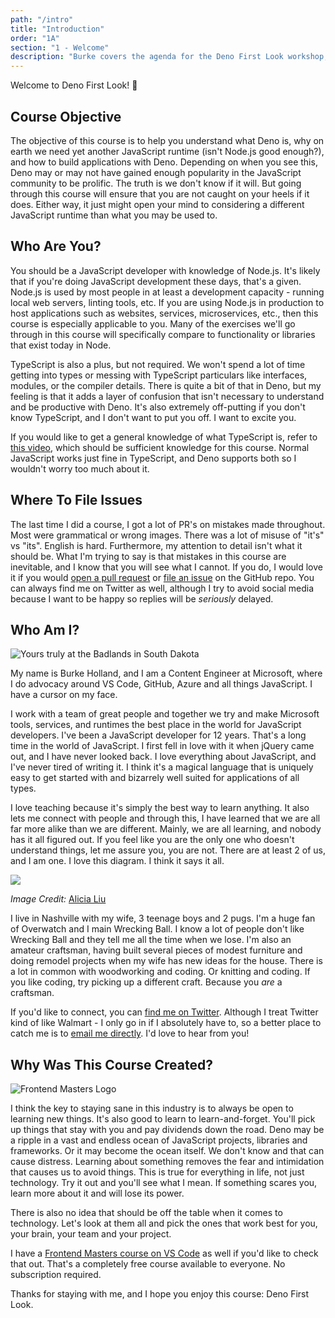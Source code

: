 ```yaml
---
path: "/intro"
title: "Introduction"
order: "1A"
section: "1 - Welcome"
description: "Burke covers the agenda for the Deno First Look workshop, talks about himself a little bit more than you would probably like, explains how to submit issues with this course and then pontificates on whether or not Deno is something that has a future and if we should be investing valuable time into learning it."
---
```


Welcome to Deno First Look! 🎉

## Course Objective

The objective of this course is to help you understand what Deno is, why on earth we need yet another JavaScript runtime (isn't Node.js good enough?), and how to build applications with Deno. Depending on when you see this, Deno may or may not have gained enough popularity in the JavaScript community to be prolific. The truth is we don't know if it will. But going through this course will ensure that you are not caught on your heels if it does. Either way, it just might open your mind to considering a different JavaScript runtime than what you may be used to.

## Who Are You?

You should be a JavaScript developer with knowledge of Node.js. It's likely that if you're doing JavaScript development these days, that's a given. Node.js is used by most people in at least a development capacity - running local web servers, linting tools, etc. If you are using Node.js in production to host applications such as websites, services, microservices, etc., then this course is especially applicable to you. Many of the exercises we'll go through in this course will specifically compare to functionality or libraries that exist today in Node.

TypeScript is also a plus, but not required. We won't spend a lot of time getting into types or messing with TypeScript particulars like interfaces, modules, or the compiler details. There is quite a bit of that in Deno, but my feeling is that it adds a layer of confusion that isn't necessary to understand and be productive with Deno. It's also extremely off-putting if you don't know TypeScript, and I don't want to put you off. I want to excite you.

If you would like to get a general knowledge of what TypeScript is, refer to [this video](https://channel9.msdn.com/posts/Anders-Hejlsberg-Introducing-TypeScript), which should be sufficient knowledge for this course. Normal JavaScript works just fine in TypeScript, and Deno supports both so I wouldn't worry too much about it.

## Where To File Issues

The last time I did a course, I got a lot of PR's on mistakes made throughout. Most were grammatical or wrong images. There was a lot of misuse of "it's" vs "its". English is hard. Furthermore, my attention to detail isn't what it should be. What I'm trying to say is that mistakes in this course are inevitable, and I know that you will see what I cannot. If you do, I would love it if you would [open a pull request](https://github.com/burkeholland/deno-first-look/pulls) or [file an issue](https://github.com/burkeholland/deno-first-look/issues) on the GitHub repo. You can always find me on Twitter as well, although I try to avoid social media because I want to be happy so replies will be _seriously_ delayed.

## Who Am I?

![Yours truly at the Badlands in South Dakota](../images/me.jpg)

My name is Burke Holland, and I am a Content Engineer at Microsoft, where I do advocacy around VS Code, GitHub, Azure and all things JavaScript. I have a cursor on my face.

I work with a team of great people and together we try and make Microsoft tools, services, and runtimes the best place in the world for JavaScript developers. I've been a JavaScript developer for 12 years. That's a long time in the world of JavaScript. I first fell in love with it when jQuery came out, and I have never looked back. I love everything about JavaScript, and I've never tired of writing it. I think it's a magical language that is uniquely easy to get started with and bizarrely well suited for applications of all types.

I love teaching because it's simply the best way to learn anything. It also lets me connect with people and through this, I have learned that we are all far more alike than we are different. Mainly, we are all learning, and nobody has it all figured out. If you feel like you are the only one who doesn't understand things, let me assure you, you are not. There are at least 2 of us, and I am one. I love this diagram. I think it says it all.

![](images/../what-i-know.png)

_Image Credit:_ [Alicia Liu](https://medium.com/counter-intuition/overcoming-impostor-syndrome-bdae04e46ec5)

I live in Nashville with my wife, 3 teenage boys and 2 pugs. I'm a huge fan of Overwatch and I main Wrecking Ball. I know a lot of people don't like Wrecking Ball and they tell me all the time when we lose. I'm also an amateur craftsman, having built several pieces of modest furniture and doing remodel projects when my wife has new ideas for the house. There is a lot in common with woodworking and coding. Or knitting and coding. If you like coding, try picking up a different craft. Because you _are_ a craftsman.

If you'd like to connect, you can [find me on Twitter](https://twitter.com/burkeholland). Although I treat Twitter kind of like Walmart - I only go in if I absolutely have to, so a better place to catch me is to [email me directly](mailto:burkeholland@gmail.com). I'd love to hear from you!

## Why Was This Course Created?

![Frontend Masters Logo](../images/FrontendMastersLogo.png)

I think the key to staying sane in this industry is to always be open to learning new things. It's also good to learn to learn-and-forget. You'll pick up things that stay with you and pay dividends down the road. Deno may be a ripple in a vast and endless ocean of JavaScript projects, libraries and frameworks. Or it may become the ocean itself. We don't know and that can cause distress. Learning about something removes the fear and intimidation that causes us to avoid things. This is true for everything in life, not just technology. Try it out and you'll see what I mean. If something scares you, learn more about it and will lose its power.

There is also no idea that should be off the table when it comes to technology. Let's look at them all and pick the ones that work best for you, your brain, your team and your project.

I have a [Frontend Masters course on VS Code](https://frontendmasters.com/courses/customize-vs-code/) as well if you'd like to check that out. That's a completely free course available to everyone. No subscription required.

Thanks for staying with me, and I hope you enjoy this course: Deno First Look.
